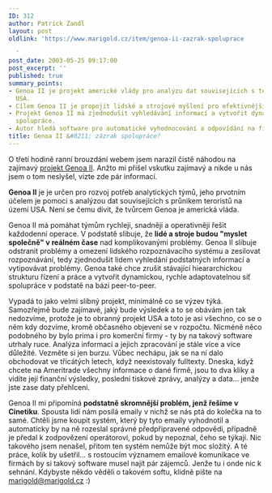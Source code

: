 ```yaml
---
ID: 312
author: Patrick Zandl
layout: post
oldlink: 'https://www.marigold.cz/item/genoa-ii-zazrak-spoluprace

  '
post_date: 2003-05-25 09:17:00
post_excerpt: ''
published: true
summary_points:
- Genoa II je projekt americké vlády pro analýzu dat souvisejících s terorismem v
  USA.
- Cílem Genoa II je propojit lidské a strojové myšlení pro efektivnější řešení problémů.
- Projekt Genoa II má zjednodušit vyhledávání informací a vytvořit dynamickou síť
  spolupráce.
- Autor hledá software pro automatické vyhodnocování a odpovídání na firemní emaily.
title: Genoa II &#8211; zázrak spolupráce?
---
```


<p>
O třetí hodině ranní brouzdání webem jsem narazil čistě náhodou na zajímavý <A href="http://www.darpa.mil/iao/GenoaII.htm" target=_blank>projekt Genoa II</A>. Anžto mi přišel vskutku zajímavý a nikde u nás jsem o tom neslyšel, vizte zde pár informací. </p>

<p>
<STRONG>Genoa II</STRONG> je je určen pro rozvoj potřeb analytických týmů, jeho prvotním účelem je pomoci s analýzou dat souvisejících s průnikem teroristů na území USA. Není se čemu divit, že tvůrcem Genoa je americká vláda. </p>

<p>
Genoa II má pomáhat týmům rychleji, snadněji a operativněji řešit každodenní operace. V podstatě slibuje, že <STRONG>lidé a stroje budou "myslet společně" v reálném čase</STRONG> nad komplikovanými problémy. Genoa II slibuje odstranit problémy a omezení lidského rozpoznávacího systému a zesilovat rozpoznávání, tedy zjednodušit lidem vyhledání podstatných informací a vytipovávat problémy. Genoa také chce zrušit stávající hieararchickou strukturu řízení a práce a vytvořit dynamickou, rychle adaptovatelnou síť spolupráce v podstatě na bázi peer-to-peer.</p>

<p>
Vypadá to jako velmi slibný projekt, minimálně co se výzev týká. Samozřejmě bude zajímavé, jaký bude výsledek a to se obávám jen tak nedozvíme, protože je to obranný projekt USA a toto je asi všechno, co se o něm kdy dozvíme, kromě občasného objevení se v rozpočtu. Nicméně něco podobného by bylo prima i pro komerční firmy - ty by na takový software utrhaly ruce. Analýza informací a jejich zpracování je stále více a více důležité. Vezměte si jen burzu. Vůbec nechápu, jak se na ní dalo obchodovat ve třicátých letech, když neexistovaly fulltexty. Dneska, když chcete na Ameritrade všechny informace o dané firmě, jsou to dva kliky a vidíte její finanční výsledky, poslední tiskové zprávy, analýzy a data... jenže jste zase daty přehlceni. </p>

<p>
Genoa II mi připomíná <STRONG>podstatně skromnější problém, jenž řešíme v Cinetiku</STRONG>. Spousta lidí nám posílá emaily v nichž se nás ptá do kolečka na to samé. Chtěli jsme koupit systém, který by tyto emaily vyhodnotil a automaticky by na ně rozeslal správné předpřipravené odpovědi, případně je předal k zodpovězení operátorovi, pokud by nepoznal, čeho se týkají. Nic takového jsem nenašel, přitom ten systém nemůže být moc složitý. A té práce, kolik by ušetřil... s rostoucím významem emailové komunikace ve firmách by si takový software musel najít pár zájemců. Jenže tu i onde nic k sehnání. Kdybyste někdo věděli o takovém softu, klidně pište na <A href="mailto:marigold@marigold.cz">marigold@marigold.cz</A> :)</p>